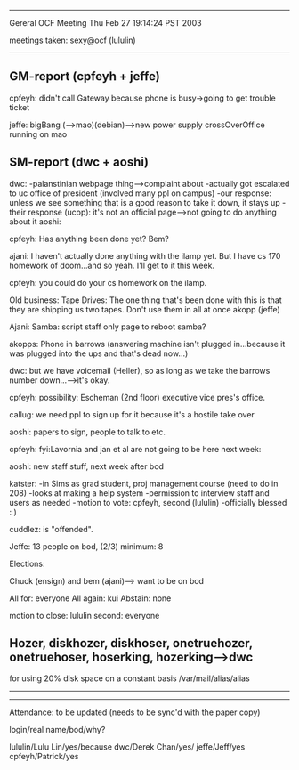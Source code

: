 ----------------------------------------------------------------------------------------------------
Gereral OCF Meeting
Thu Feb 27 19:14:24 PST 2003

meetings taken: sexy@ocf (lululin)

----------------------------------------------------------------------------------------------------
GM-report (cpfeyh + jeffe)
----------------------------------------------------------------------------------------------------

cpfeyh:
didn't call Gateway because phone is busy->going to get trouble ticket

jeffe:
bigBang (-->mao)(debian)-->new power supply
crossOverOffice running on mao


SM-report (dwc + aoshi)
----------------------------------------------------------------------------------------------------
dwc:
-palanstinian webpage thing-->complaint about 
-actually got escalated to uc office of president (involved many ppl on campus)
-our response: unless we see something that is a good reason to take it down, it stays up
-their response (ucop): it's not an official page-->not going to do anything about it
aoshi:

cpfeyh:
Has anything been done yet? Bem?

ajani:
I haven't actually done anything with the ilamp yet.  But I have cs 170 homework of doom...and so yeah.  I'll get to it this week.

cpfeyh:
you could do your cs homework on the ilamp.

Old business:
Tape Drives:
The one thing that's been done with this is that they are shipping us two tapes.  <akopps>
Don't use them in all at once akopp (jeffe)


Ajani:
Samba: script staff only page to reboot samba?

akopps:
Phone in barrows (answering machine isn't plugged in...because it was plugged into the ups and that's dead now...)

dwc:
but we have voicemail (Heller), so as long as we take the barrows number down...-->it's okay.

cpfeyh:
possibility:
Escheman (2nd floor) executive vice pres's office.

callug: we need ppl to sign up for it because it's a hostile take over

aoshi: <entrance> papers to sign, people to talk to etc.

cpfeyh:
fyi:Lavornia and jan et al are not going to be here next week:


aoshi: new staff stuff, next week after bod

katster:
-in Sims as grad student, proj management course (need to do in 208)
-looks at making a help system
-permission to interview staff and users as needed
-motion to vote: cpfeyh, second (lululin)
-officially blessed : )

cuddlez: is "offended".

Jeffe:
13 people on bod, (2/3) minimum: 8

Elections:

Chuck (ensign) and bem (ajani)--> want to be on bod

All for: everyone
All again: kui
Abstain: none

motion to close: lululin
second: everyone

Hozer, diskhozer, diskhoser, onetruehozer, onetruehoser, hoserking, hozerking-->dwc
----------------------------------------------------------------------------------------------------

for using 20% disk space on a constant basis
/var/mail/alias/alias


----------------------------------------------------------------------------------------------------




----------------------------------------------------------------------------------------------------

Attendance: to be updated (needs to be sync'd with the paper copy)

login/real name/bod/why?

lululin/Lulu Lin/yes/because
dwc/Derek Chan/yes/
jeffe/Jeff/yes
cpfeyh/Patrick/yes
